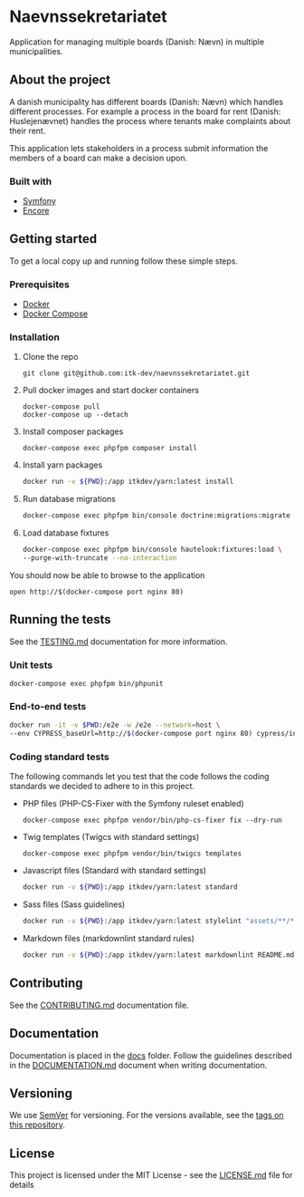 # Naevnssekretariatet

Application for managing multiple boards (Danish: Nævn) in multiple municipalities.

## About the project

A danish municipality has different boards (Danish: Nævn) which handles
different processes.
For example a process in the board for rent (Danish: Huslejenævnet) handles
the process where tenants make complaints about their rent.

This application lets stakeholders in a process submit information the members
of a board can make a decision upon.

### Built with

* [Symfony](https://symfony.com)
* [Encore](https://symfony.com/doc/current/frontend.html)

## Getting started

To get a local copy up and running follow these simple steps.

### Prerequisites

* [Docker](https://docs.docker.com/install/)
* [Docker Compose](https://docs.docker.com/compose/install/)

### Installation

1. Clone the repo

   ```shell
   git clone git@github.com:itk-dev/naevnssekretariatet.git
   ```

2. Pull docker images and start docker containers

   ```shell
   docker-compose pull
   docker-compose up --detach
   ```

3. Install composer packages

   ```shell
   docker-compose exec phpfpm composer install
   ```

4. Install yarn packages

   ```sh
   docker run -v ${PWD}:/app itkdev/yarn:latest install
   ```

5. Run database migrations

   ```sh
   docker-compose exec phpfpm bin/console doctrine:migrations:migrate --no-interaction
   ```

6. Load database fixtures

   ```sh
   docker-compose exec phpfpm bin/console hautelook:fixtures:load \
   --purge-with-truncate --no-interaction
   ```

You should now be able to browse to the application

```shell
open http://$(docker-compose port nginx 80)
```

## Running the tests

See the [TESTING.md](docs/TESTING.md) documentation for more information.

### Unit tests

```shell
docker-compose exec phpfpm bin/phpunit
```

### End-to-end tests

```sh
docker run -it -v $PWD:/e2e -w /e2e --network=host \
--env CYPRESS_baseUrl=http://$(docker-compose port nginx 80) cypress/included:6.4.0
```

### Coding standard tests

The following commands let you test that the code follows the coding standards
we decided to adhere to in this project.

* PHP files (PHP-CS-Fixer with the Symfony ruleset enabled)

   ```shell
   docker-compose exec phpfpm vendor/bin/php-cs-fixer fix --dry-run
   ```

* Twig templates (Twigcs with standard settings)

   ```shell
   docker-compose exec phpfpm vendor/bin/twigcs templates
   ```

* Javascript files (Standard with standard settings)

  ```sh
  docker run -v ${PWD}:/app itkdev/yarn:latest standard
  ```

* Sass files (Sass guidelines)

  ```sh
  docker run -v ${PWD}:/app itkdev/yarn:latest stylelint "assets/**/*.scss"
  ```

* Markdown files (markdownlint standard rules)

  ```sh
  docker run -v ${PWD}:/app itkdev/yarn:latest markdownlint README.md
  ```

## Contributing

See the [CONTRIBUTING.md](docs/CONTRIBUTING.md) documentation file.

## Documentation

Documentation is placed in the [docs](docs) folder.
Follow the guidelines described in the [DOCUMENTATION.md](docs/DOCUMENTATION.md)
document when writing documentation.

## Versioning

We use [SemVer](http://semver.org/) for versioning. For the versions available,
see the [tags on this repository](https://github.com/itk-dev/naevnssekretariatet/tags).

## License

This project is licensed under the MIT License - see the
[LICENSE.md](LICENSE.md) file for details
